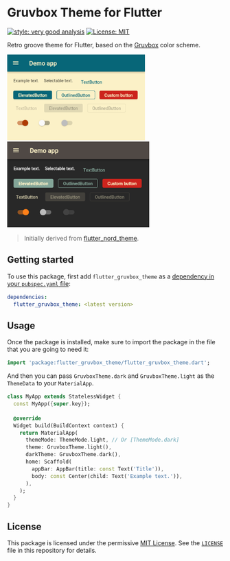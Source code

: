 # Gruvbox Theme for Flutter

[![style: very good analysis][very_good_analysis_badge]][very_good_analysis_link]
[![License: MIT][license_badge]][license_link]

Retro groove theme for Flutter, based on the
[Gruvbox][gruvbox-color-scheme-link] color scheme.

<p>
  <img src="./doc/screenshots/light-theme.png"
    alt="Light theme example" height="200"/>
  &nbsp;&nbsp;&nbsp;&nbsp;
  <img src="./doc/screenshots/dark-theme.png"
   alt="Dark theme example" height="200"/>
</p>

> Initially derived from [flutter_nord_theme][flutter-nord-theme-link].

## Getting started

To use this package, first add `flutter_gruvbox_theme` as a
[dependency in your `pubspec.yaml` file][using-packages-link]:

```yaml
dependencies:
  flutter_gruvbox_theme: <latest version>
```

## Usage

Once the package is installed, make sure to import the package in the file that
you are going to need it:

```dart
import 'package:flutter_gruvbox_theme/flutter_gruvbox_theme.dart';
```

And then you can pass `GruvboxTheme.dark` and `GruvboxTheme.light` as the
`ThemeData` to your `MaterialApp`.

```dart
class MyApp extends StatelessWidget {
  const MyApp({super.key});

  @override
  Widget build(BuildContext context) {
    return MaterialApp(
      themeMode: ThemeMode.light, // Or [ThemeMode.dark]
      theme: GruvboxTheme.light(),
      darkTheme: GruvboxTheme.dark(),
      home: Scaffold(
        appBar: AppBar(title: const Text('Title')),
        body: const Center(child: Text('Example text.')),
      ),
    );
  }
}
```

## License

This package is licensed under the permissive [MIT License][mit-license-link].
See the [`LICENSE`](./LICENSE) file in this repository for details.

[license_badge]: https://img.shields.io/badge/license-MIT-blue.svg
[license_link]: https://opensource.org/licenses/MIT
[very_good_analysis_badge]: https://img.shields.io/badge/style-very_good_analysis-B22C89.svg
[very_good_analysis_link]: https://pub.dev/packages/very_good_analysis
[gruvbox-color-scheme-link]: https://github.com/morhetz/gruvbox
[flutter-nord-theme-link]: https://pub.dev/packages/flutter_nord_theme
[using-packages-link]: https://docs.flutter.dev/packages-and-plugins/using-packages
[mit-license-link]: https://mit-license.org/
